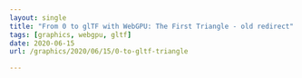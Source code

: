 ```yaml
---
layout: single
title: "From 0 to glTF with WebGPU: The First Triangle - old redirect"
tags: [graphics, webgpu, gltf]
date: 2020-06-15
url: /graphics/2020/06/15/0-to-gltf-triangle

---
```


<script>
window.location.replace('{{< ref "/blog/2023-04-10-0-to-gltf-triangle.md" >}}');
</script>
